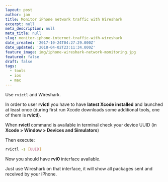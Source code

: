 ```yaml
---
layout: post
author: jan
title: Monitor iPhone network traffic with Wireshark
excerpt: null
meta_description: null
meta_title: null
slug: monitor-iphone-internet-traffic-with-wireshark
date_created: '2017-10-24T04:27:29.000Z'
date_updated: '2018-04-02T23:11:34.000Z'
feature_image: img/iphone-wireshark-network-monitoring.jpg
featured: false
draft: false
tags:
  - tools
  - ios
  - mac
---
```

Use `rvictl` and Wireshark.

In order to user **rvictl** you have to have **latest Xcode installed** and launched at least once (during first run Xcode downloads some additional tools, one of them is **rvictl**).

When **rvictl** command is available in terminal check your device UUID (in **Xcode > Window > Devices and Simulators**)

Then execute:

```bash
rvictl -s [UUID]
```

Now you should have **rvi0** interface available.

Just use Wireshark on that interface, it will show all packages sent and received by your iPhone.
